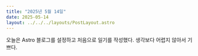 ```yaml
---
title: "2025년 5월 14일"
date: 2025-05-14
layout: ../../../layouts/PostLayout.astro
---
```


오늘은 Astro 블로그를 설정하고 처음으로 일기를 작성했다. 생각보다 어렵지 않아서 기쁘다.